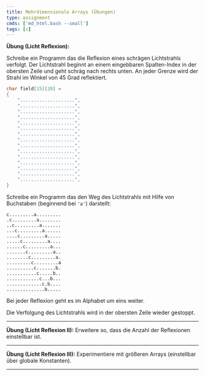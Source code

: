```yaml
---
title: Mehrdimensionale Arrays (Übungen)
type: assignment
cmds: ['md_html.bash --small']
tags: [c]
---
```




**Übung (Licht Reflexion):**

Schreibe ein Programm das die Reflexion eines schrägen Lichtstrahls verfolgt.
Der Lichtstrahl beginnt an einem eingebbaren Spalten-Index in der obersten Zeile und geht schräg nach rechts unten. An jeder Grenze wird der Strahl im Winkel von 45 Grad reflektiert.


```c
char field[15][20] = 
{
	"....................",
	"....................",
	"....................",
	"....................",
	"....................",
	"....................",
	"....................",
	"....................",
	"....................",
	"....................",
	"....................",
	"....................",
	"....................",
	"....................",
	"....................",
}
```

Schreibe ein Programm das den Weg des Lichtstrahls mit Hilfe von Buchstaben (beginnend bei `'a'`) darstellt:

```
c.........a.........
.c.........a........
..c.........a.......
...c.........a......
....c.........a.....
.....c.........a....
......c.........a...
.......c.........a..
........c.........a.
.........c.........a
..........c.......b.
...........c.....b..
............c...b...
.............c.b....
..............b.....
```

Bei jeder Reflexion geht es im Alphabet um eins weiter.

Die Verfolgung des Lichtstrahls wird in der obersten Zeile wieder gestoppt.



---

**Übung (Licht Reflexion II):**
Erweitere so, dass die Anzahl der Reflexionen einstellbar ist.



---

**Übung (Licht Reflexion III):**
Experimentiere mit größeren Arrays (einstellbar über globale Konstanten).

---



